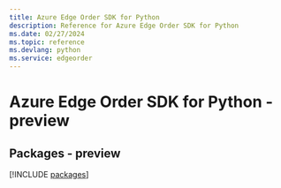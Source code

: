 ```yaml
---
title: Azure Edge Order SDK for Python
description: Reference for Azure Edge Order SDK for Python
ms.date: 02/27/2024
ms.topic: reference
ms.devlang: python
ms.service: edgeorder
---
```

# Azure Edge Order SDK for Python - preview
## Packages - preview
[!INCLUDE [packages](edge-order-index.md)]